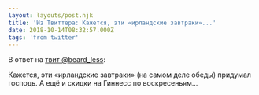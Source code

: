 ```yaml
---
layout: layouts/post.njk
title: 'Из Твиттера: Кажется, эти «ирландские завтраки»...'
date: 2018-10-14T08:32:57.000Z
tags: 'from twitter'
---
```

В ответ на [твит @beard_less](https://twitter.com/_/status/1051380747498602496):

Кажется, эти «ирландские завтраки» (на самом деле обеды) придумал господь. А ещё и скидки на Гиннесс по воскресеньям...
